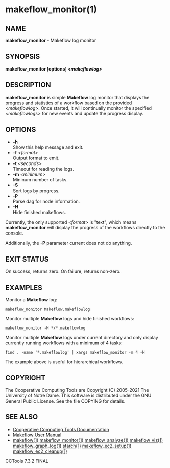 






















# makeflow_monitor(1)

## NAME
**makeflow_monitor** - Makeflow log monitor

## SYNOPSIS
**makeflow_monitor [options] _&lt;makeflowlog&gt;_**

## DESCRIPTION
**makeflow_monitor** is simple **Makeflow** log monitor that displays the
progress and statistics of a workflow based on the provided _&lt;makeflowlog&gt;_.
Once started, it will continually monitor the specified _&lt;makeflowlogs&gt;_ for
new events and update the progress display.

## OPTIONS

- **-h**<br />Show this help message and exit.
- **-f** _&lt;format&gt;_<br />Output format to emit.
- **-t** _&lt;seconds&gt;_<br />Timeout for reading the logs.
- **-m** _&lt;minimum&gt;_<br />Mininum number of tasks.
- **-S**<br />Sort logs by progress.
- **-P**<br />Parse dag for node information.
- **-H**<br />Hide finished makeflows.


Currently, the only supported _&lt;format&gt;_ is "text", which means
**makeflow_monitor** will display the progress of the workflows directly to
the console.

Additionally, the **-P** parameter current does not do anything.

## EXIT STATUS
On success, returns zero.  On failure, returns non-zero.

## EXAMPLES
Monitor a **Makeflow** log:
```
makeflow_monitor Makeflow.makeflowlog
```
Monitor multiple **Makeflow** logs and hide finished workflows:
```
makeflow_monitor -H */*.makeflowlog
```
Monitor multiple **Makeflow** logs under current directory and only display
currently running workflows with a minimum of 4 tasks:
```
find . -name '*.makeflowlog' | xargs makeflow_monitor -m 4 -H
```
The example above is useful for hierarchical workflows.

## COPYRIGHT
The Cooperative Computing Tools are Copyright (C) 2005-2021 The University of Notre Dame.  This software is distributed under the GNU General Public License.  See the file COPYING for details.

## SEE ALSO

- [Cooperative Computing Tools Documentation]("../index.html")
- [Makeflow User Manual]("../makeflow.html")
- [makeflow(1)](makeflow.md) [makeflow_monitor(1)](makeflow_monitor.md) [makeflow_analyze(1)](makeflow_analyze.md) [makeflow_viz(1)](makeflow_viz.md) [makeflow_graph_log(1)](makeflow_graph_log.md) [starch(1)](starch.md) [makeflow_ec2_setup(1)](makeflow_ec2_setup.md) [makeflow_ec2_cleanup(1)](makeflow_ec2_cleanup.md)


CCTools 7.3.2 FINAL
